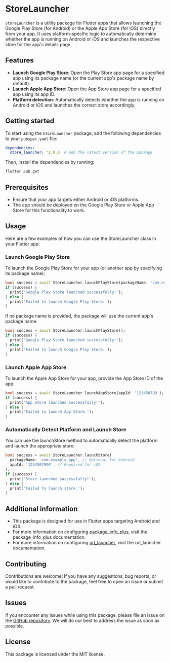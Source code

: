 # StoreLauncher

`StoreLauncher` is a utility package for Flutter apps that allows launching the Google Play Store (for Android) or the Apple App Store (for iOS) directly from your app. It uses platform-specific logic to automatically determine whether the app is running on Android or iOS and launches the respective store for the app's details page.

## Features

- **Launch Google Play Store**: Open the Play Store app page for a specified app using its package name (or the current app's package name by default).
- **Launch Apple App Store**: Open the App Store app page for a specified app using its app ID.
- **Platform detection**: Automatically detects whether the app is running on Android or iOS and launches the correct store accordingly.

## Getting started

To start using the `StoreLauncher` package, add the following dependencies to your `pubspec.yaml` file:

```yaml
dependencies:
  store_launcher: ^1.0.0  # Add the latest version of the package
```

Then, install the dependencies by running:

```bash
flutter pub get
```

## Prerequisites

- Ensure that your app targets either Android or iOS platforms.
- The app should be deployed on the Google Play Store or Apple App Store for this functionality to work.

## Usage

Here are a few examples of how you can use the StoreLauncher class in your Flutter app:

### Launch Google Play Store

To launch the Google Play Store for your app (or another app by specifying its package name):

```dart
bool success = await StoreLauncher.launchPlayStore(packageName: 'com.example.app');
if (success) {
  print('Google Play Store launched successfully!');
} else {
  print('Failed to launch Google Play Store.');
}
```

If no package name is provided, the package will use the current app's package name:

```dart
bool success = await StoreLauncher.launchPlayStore();
if (success) {
  print('Google Play Store launched successfully!');
} else {
  print('Failed to launch Google Play Store.');
}
```

### Launch Apple App Store

To launch the Apple App Store for your app, provide the App Store ID of the app:

```dart
bool success = await StoreLauncher.launchAppStore(appId: '123456789');
if (success) {
  print('App Store launched successfully!');
} else {
  print('Failed to launch App Store.');
}
```

### Automatically Detect Platform and Launch Store

You can use the launchStore method to automatically detect the platform and launch the appropriate store:

```dart
bool success = await StoreLauncher.launchStore(
  packageName: 'com.example.app', // Optional for Android
  appId: '1234567890', // Required for iOS
);
if (success) {
  print('Store launched successfully!');
} else {
  print('Failed to launch store.');
}
```

## Additional information

- This package is designed for use in Flutter apps targeting Android and iOS.
- For more information on configuring [package_info_plus](https://pub.dev/packages/package_info_plus), visit the package_info_plus documentation.
- For more information on configuring [url_launcher](https://pub.dev/packages/url_launcher), visit the url_launcher documentation.

## Contributing

Contributions are welcome! If you have any suggestions, bug reports, or would like to contribute to the package, feel free to open an issue or submit a pull request.

## Issues

If you encounter any issues while using this package, please file an issue on the [GitHub repository](https://github.com/ayushsingh363/store_launcher_flutter). We will do our best to address the issue as soon as possible.

## License

This package is licensed under the MIT license.
